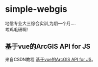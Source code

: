 # simple-webgis

地信专业大三综合实训,为期一个月....<br>
考鸡毛研啊!<br>
## 基于vue的ArcGIS API for JS

来自CSDN教程 [基于vue的ArcGIS API for JS](https://blog.csdn.net/qq_35093027/article/details/124391537 "需要会员")。<br>